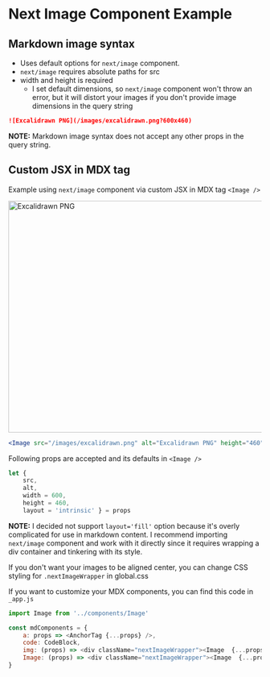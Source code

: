 # Next Image Component Example

## Markdown image syntax
- Uses default options for `next/image` component.
- `next/image` requires absolute paths for src
- width and height is required
  - I set default dimensions, so `next/image` component won't throw an error, but it will distort your images if you don't provide image dimensions in the query string
```markdown
![Excalidrawn PNG](/images/excalidrawn.png?600x460)
```
**NOTE:** Markdown image syntax does not accept any other props in the query string. 


## Custom JSX in MDX tag
Example using `next/image` component via custom JSX in MDX tag `<Image />`

<Image src="/images/excalidrawn.png" alt="Excalidrawn PNG" height="460" width="600" />

```jsx
<Image src="/images/excalidrawn.png" alt="Excalidrawn PNG" height="460" width="600" />
```
Following props are accepted and its defaults in `<Image />`
```js
let {
    src,
    alt,
    width = 600,
    height = 460,
    layout = 'intrinsic' } = props
```

**NOTE:** I decided not support `layout='fill'` option because it's overly complicated for use in markdown content. I recommend importing `next/image` component and work with it directly since it requires wrapping a div container and tinkering with its style. 

If you don't want your images to be aligned center, you can change CSS styling for `.nextImageWrapper` in global.css

If you want to customize your MDX components, you can find this code in `_app.js`
```js
import Image from '../components/Image'

const mdComponents = {
    a: props => <AnchorTag {...props} />,
    code: CodeBlock,
    img: (props) => <div className="nextImageWrapper"><Image  {...props} /></div>,
    Image: (props) => <div className="nextImageWrapper"><Image  {...props} /></div>
}
```
